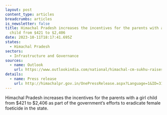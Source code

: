 ```yaml
---
layout: post
content_type: articles
breadcrumbs: articles
is_newsletter: false
title: Himachal Pradesh increases the incentives for the parents with a girl
  child from $421 to $2,406
date: 2023-10-11T18:17:41.695Z
states:
  - Himachal Pradesh
sectors:
  - Infrastructure and Governance
sources:
  - name: Outlook
    url: https://www.outlookindia.com/national/himachal-cm-sukhu-raises-incentive-to-parents-of-single-girl-child-to-rs-2-lakh-news-322650
details:
  - name: Press release
    url: http://himachalpr.gov.in/OnePressRelease.aspx?Language=1&ID=31304
---
```

Himachal Pradesh increases the incentives for the parents with a girl child from $421 to $2,406 as part of the government’s efforts to eradicate female foeticide in the state.

